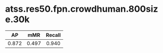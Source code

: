 # atss.res50.fpn.crowdhuman.800size.30k

|  AP   |  mMR  |  Recall  |
|:-----:|:-----:|:--------:|
| 0.872 | 0.497 |  0.940   |
